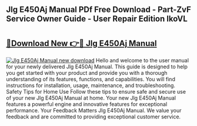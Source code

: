 ## Jlg E450Aj Manual PDf Free Download - Part-ZvF Service Owner Guide - User Repair Edition lkoVL

# <h2><a href="http://bc20847.oget.top/?id=Jlg+E450Aj+Manual">🔗Download New 👉🔴 Jlg E450Aj Manual</a></h2>

[![Jlg E450Aj Manual new download](https://i.imgur.com/5g1atiW.png)](http://bc20847.oget.top/?id=Jlg+E450Aj+Manual)
Hello and welcome to the user manual for your newly delivered Jlg E450Aj Manual. This guide is designed to help you get started with your product and provide you with a thorough understanding of its features, functions, and capabilities. You will find instructions for installation, usage, maintenance, and troubleshooting. Safety Tips for Home Use Follow these tips to ensure safe and secure use of your new Jlg E450Aj Manual at home. Your new Jlg E450Aj Manual features a powerful engine and innovative features for exceptional performance. Your Feedback Matters Jlg E450Aj Manual. We value your feedback and are committed to providing exceptional customer service.
